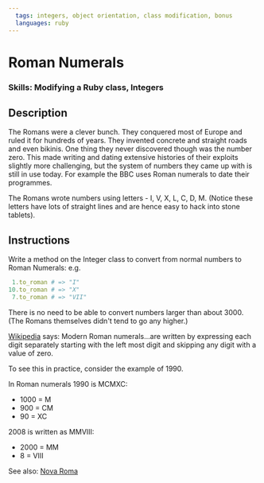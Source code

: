 ```yaml
---
  tags: integers, object orientation, class modification, bonus
  languages: ruby
---
```

# Roman Numerals

### Skills: Modifying a Ruby class, Integers

## Description

The Romans were a clever bunch. They conquered most of Europe and ruled it for hundreds of years. They invented concrete and straight roads and even bikinis. One thing they never discovered though was the number zero. This made writing and dating extensive histories of their exploits slightly more challenging, but the system of numbers they came up with is still in use today. For example the BBC uses Roman numerals to date their programmes.

The Romans wrote numbers using letters - I, V, X, L, C, D, M. (Notice these letters have lots of straight lines and are hence easy to hack into stone tablets).

## Instructions

Write a method on the Integer class to convert from normal numbers to Roman Numerals: e.g.

```ruby
 1.to_roman # => "I"
10.to_roman # => "X"
 7.to_roman # => "VII"
```

There is no need to be able to convert numbers larger than about 3000. (The Romans themselves didn't tend to go any higher.)

[Wikipedia](http://en.wikipedia.org/wiki/Roman_numerals) says: Modern Roman numerals...are written by expressing each digit separately starting with the left most digit and skipping any digit with a value of zero.

To see this in practice, consider the example of 1990.

In Roman numerals 1990 is MCMXC:

* 1000 = M
* 900 = CM
* 90 = XC

2008 is written as MMVIII:

* 2000 = MM
* 8 = VIII

See also: [Nova Roma](http://www.novaroma.org/via_romana/numbers.html)
